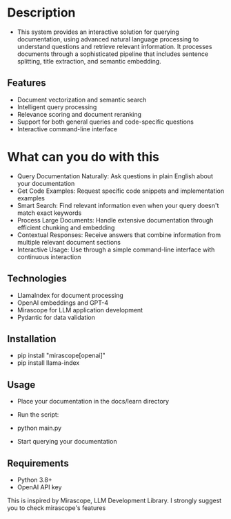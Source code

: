# Description
- This system provides an interactive solution for querying documentation, using advanced natural language processing to understand questions and retrieve relevant information. It processes documents through a sophisticated pipeline that includes sentence splitting, title extraction, and semantic embedding.

## Features

- Document vectorization and semantic search
- Intelligent query processing
- Relevance scoring and document reranking
- Support for both general queries and code-specific questions
- Interactive command-line interface
  
# What can you do with this 

- Query Documentation Naturally: Ask questions in plain English about your documentation
- Get Code Examples: Request specific code snippets and implementation examples
- Smart Search: Find relevant information even when your query doesn't match exact keywords
- Process Large Documents: Handle extensive documentation through efficient chunking and embedding
- Contextual Responses: Receive answers that combine information from multiple relevant document sections
- Interactive Usage: Use through a simple command-line interface with continuous interaction

## Technologies

- LlamaIndex for document processing
- OpenAI embeddings and GPT-4
- Mirascope for LLM application development
- Pydantic for data validation

## Installation
- pip install "mirascope[openai]"
- pip install llama-index
  
## Usage

- Place your documentation in the docs/learn directory
- Run the script:

- python main.py

- Start querying your documentation

## Requirements

- Python 3.8+
- OpenAI API key

This is inspired by Mirascope, LLM Development Library. I strongly suggest you to check mirascope's features
